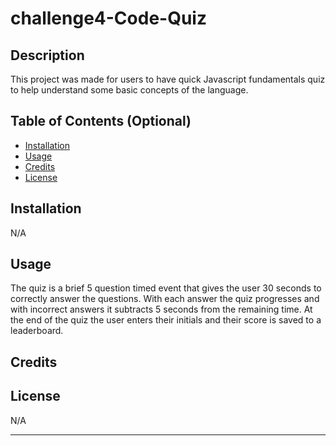 # challenge4-Code-Quiz
## Description
 This project was made for users to have quick Javascript fundamentals quiz to help understand some basic concepts of the language.

## Table of Contents (Optional)

- [Installation](#installation)
- [Usage](#usage)
- [Credits](#credits)
- [License](#license)

## Installation

N/A

## Usage
The quiz is a brief 5 question timed event that gives the user 30 seconds to correctly answer the questions. With each answer the quiz progresses and with incorrect answers it subtracts 5 seconds from the remaining time. At the end of the quiz the user enters their initials and their score is saved to a leaderboard.


## Credits


## License

N/A

---
